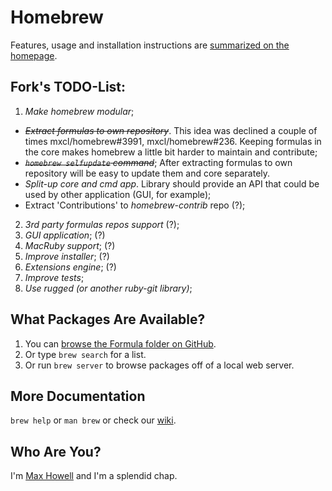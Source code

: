Homebrew
========
Features, usage and installation instructions are [summarized on the homepage][home].

Fork's TODO-List:
----------------
1.  *Make homebrew modular*;
  *   <del>*Extract formulas to own repository*</del>. This idea was declined a couple of
      times mxcl/homebrew#3991, mxcl/homebrew#236. Keeping formulas in the core
      makes homebrew a little bit harder to maintain and contribute;
  *   <del>*`homebrew selfupdate` command*</del>; After extracting formulas to own
      repository will be easy to update them and core separately.
  *   *Split-up core and cmd app*. Library should provide
      an API that could be used by other application (GUI, for example);
  *   Extract 'Contributions' to *homebrew-contrib* repo (?);
2. *3rd party formulas repos support* (?);
3. *GUI application*; (?)
4. *MacRuby support*; (?)
5. *Improve installer*; (?)
6. *Extensions engine*; (?)
7. *Improve tests*;
8. *Use rugged (or another ruby-git library)*;

What Packages Are Available?
----------------------------
1. You can [browse the Formula folder on GitHub][formula].
2. Or type `brew search` for a list.
3. Or run `brew server` to browse packages off of a local web server.

More Documentation
------------------
`brew help` or `man brew` or check our [wiki][].

Who Are You?
------------
I'm [Max Howell][mxcl] and I'm a splendid chap.


[home]:http://mxcl.github.com/homebrew
[wiki]:http://wiki.github.com/mxcl/homebrew
[mxcl]:http://twitter.com/mxcl
[formula]:http://github.com/mxcl/homebrew/tree/master/Library/Formula/
